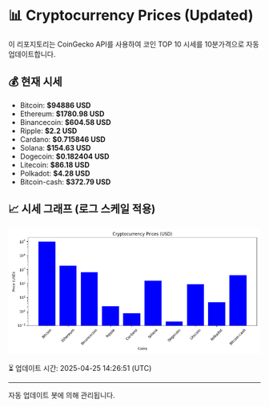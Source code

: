 
# 📊 Cryptocurrency Prices (Updated)

이 리포지토리는 CoinGecko API를 사용하여 코인 TOP 10 시세를 10분가격으로 자동 업데이트합니다.

## 💰 현재 시세
- Bitcoin: **$94886 USD**
- Ethereum: **$1780.98 USD**
- Binancecoin: **$604.58 USD**
- Ripple: **$2.2 USD**
- Cardano: **$0.715846 USD**
- Solana: **$154.63 USD**
- Dogecoin: **$0.182404 USD**
- Litecoin: **$86.18 USD**
- Polkadot: **$4.28 USD**
- Bitcoin-cash: **$372.79 USD**

## 📈 시세 그래프 (로그 스케일 적용)
![Crypto Prices](crypto_prices.png)

⏳ 업데이트 시간: 2025-04-25 14:26:51 (UTC)

---
자동 업데이트 봇에 의해 관리됩니다.

